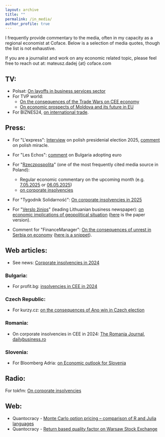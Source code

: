 ```yaml
---
layout: archive
title: ""
permalink: /in_media/
author_profile: true
---
```


I frequently provide commentary to the media, often in my capacity as a regional economist at Coface. Below is a selection of media quotes, though the list is not exhaustive.

If you are a journalist and work on any economic related topic, please feel free to reach out at: mateusz.dadej {at} coface.com

## TV:

- Polsat: [On layoffs in business services sector](https://m-dadej.github.io/files/jankowski_1009.png)
- For TVP world: 
    - [On the consequences of the Trade Wars on CEE economy](https://www.youtube.com/watch?v=zF8azaYq9ys&ab_channel=TVPWORLD)
    - [On economic prospects of Moldova and its future in EU](https://youtu.be/kgXNEUCUBU0?si=c9yJwbkn2WTnAHbQ)
- For BIZNES24, [on international trade](https://www.youtube.com/watch?v=41vic1Tdej8&ab_channel=TelewizjaBIZNES24).
## Press:

- For "L'express": [Interview](https://m-dadej.github.io/files/06-2025_LExpress_Mateusz_Dadej_Présidentielle_en_Pologne.pdf)  on polish presidenial election 2025, [comment](https://www.lexpress.fr/economie/politique-economique/pologne-les-secrets-dun-miracle-economique-dans-une-europe-en-berne-G6JKW5VRPNE2LBCAICLZ2K7SJQ/)  on polish miracle.
- For "Les Echos": [comment](https://m-dadej.github.io/files/les_echos_06052025.pdf)  on Bulgaria adopting euro

- For "[Rzeczpospolita](https://en.wikipedia.org/wiki/Rzeczpospolita_(newspaper))" (one of the most frequently cited media source in Poland):  
    - Regular economic commentary on the upcoming month (e.g. [7.05.2025](https://m-dadej.github.io/files/rzeczpospolita_prognozy_gospodarcze_2025_05_07.pdf) or [06.05.2025](https://m-dadej.github.io/files/pro_rp_pl_2025_06_04.pdf))
    - [on corporate insolvencies](https://www.rp.pl/biznes/art42123111-kazdego-dnia-niewyplacalnosc-oglaszaja-22-firmy)

- For "Tygodnik Solidarność": [On corporate insolvencies in 2025](https://www.tysol.pl/a139162-coraz-wiecej-bankrutow-w-polsce-dwa-tysiace-niewyplacalnych-firm)

- For "[Verslo žinios](https://en.wikipedia.org/wiki/Verslo_%C5%BEinios)" (leading Lithuanian business newspaper): [on economic implications of geopolitical situation](https://www.vz.lt/finansai/2025/07/16/kai-keiciasi-pasaulio-tvarka-lietuvos-verslui-ir-naujos-galimybes-ir-isbandymai-570529) ([here](https://m-dadej.github.io/files/verslo.png) is the paper version).

- Comment for "FinanceManager": [On the consequences of unrest in Serbia on economy](https://www.finance.si/manager/vrenje-v-srbiji-kako-varne-so-slovenske-nalozbe/a/9031108) ([here is a snippet](https://m-dadej.github.io/files/financemanager.png)).

## Web articles:

- See news: [Corporate insolvencies in 2024](https://seenews.com/news/slovenia-romania-croatia-see-rise-in-insolvency-rates-in-2024-coface-1276065)

### Bulgaria:

- For profit.bg: [insolvencies in CEE in 2024](https://profit.bg/article/2025052811204274108)

### Czech Republic:

- For kurzy.cz: [on the consequences of Ano win in Czech election](https://zpravy.kurzy.cz/834032-povolebni-vyvoj-ocima-analytiku-coface-6-klicovych-rizik-a-vyzev-ktere-cekaji-na-novou-ceskou/)


### Romania:

- On corporate insolvencies in CEE in 2024: [The Romania Journal](https://www.romaniajournal.ro/business/cee-insolvencies-rise-in-most-countries-in-2024-despite-economic-recovery/), [dailybusiness.ro](https://www.dailybusiness.ro/economie/crestere-economica-fara-stabilitate-insolventele-continua-sa-urce-in-europa-centrala-si-de-est-in-2024-491749/)

### Slovenia:

- For Bloomberg Adria: [on Economic outlook for Slovenia](https://si.bloombergadria.com/ekonomija/slovenija/89615/nase-ocene-za-preostanek-2025-kot-tudi-za-2026-so-za-slovenijo-eu-in-svet-bolj-pesimisticne/news)

## Radio:

For tokfm: [On corporate insolvencies](https://audycje.tokfm.pl/gosc/24852,Mateusz-Dadej)

## Web:

- Quantocracy - [Monte Carlo option pricing – comparison of R and Julia languages](https://quantocracy.com/quantocracys-daily-wrap-for-12212020/)
- Quantocracy - [Return based quality factor on Warsaw Stock Exchange](https://quantocracy.com/quantocracys-daily-wrap-for-06182024/)